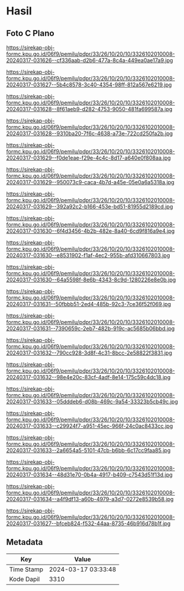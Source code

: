 # Hasil

## Foto C Plano

https://sirekap-obj-formc.kpu.go.id/06f9/pemilu/pdpr/33/26/10/20/10/3326102010008-20240317-031626--cf336aab-d2b6-477a-8c4a-449ea0ae17a9.jpg

https://sirekap-obj-formc.kpu.go.id/06f9/pemilu/pdpr/33/26/10/20/10/3326102010008-20240317-031627--5b4c8578-3c40-4354-98ff-812a567e6219.jpg

https://sirekap-obj-formc.kpu.go.id/06f9/pemilu/pdpr/33/26/10/20/10/3326102010008-20240317-031628--8f61aeb9-d282-4753-9050-481fa699587a.jpg

https://sirekap-obj-formc.kpu.go.id/06f9/pemilu/pdpr/33/26/10/20/10/3326102010008-20240317-031628--9310ba20-7f6c-4638-a73e-722cd250fa2b.jpg

https://sirekap-obj-formc.kpu.go.id/06f9/pemilu/pdpr/33/26/10/20/10/3326102010008-20240317-031629--f0de1eae-f29e-4c4c-8d17-a640e0f808aa.jpg

https://sirekap-obj-formc.kpu.go.id/06f9/pemilu/pdpr/33/26/10/20/10/3326102010008-20240317-031629--950073c9-caca-4b7d-a45e-05e0a6a5318a.jpg

https://sirekap-obj-formc.kpu.go.id/06f9/pemilu/pdpr/33/26/10/20/10/3326102010008-20240317-031629--392a92c2-b166-453e-bd51-81955d2189cd.jpg

https://sirekap-obj-formc.kpu.go.id/06f9/pemilu/pdpr/33/26/10/20/10/3326102010008-20240317-031630--6f4d3456-4b2b-482e-8a40-6cd9f816a9e4.jpg

https://sirekap-obj-formc.kpu.go.id/06f9/pemilu/pdpr/33/26/10/20/10/3326102010008-20240317-031630--e8531902-f1af-4ec2-955b-afd310667803.jpg

https://sirekap-obj-formc.kpu.go.id/06f9/pemilu/pdpr/33/26/10/20/10/3326102010008-20240317-031630--64a5598f-8e6b-4343-8c9d-1280226e8e0b.jpg

https://sirekap-obj-formc.kpu.go.id/06f9/pemilu/pdpr/33/26/10/20/10/3326102010008-20240317-031631--50fbbb51-2ed4-485b-92c3-7ce36f52f069.jpg

https://sirekap-obj-formc.kpu.go.id/06f9/pemilu/pdpr/33/26/10/20/10/3326102010008-20240317-031631--7390659c-2eb7-482b-919c-ac5685b06bbd.jpg

https://sirekap-obj-formc.kpu.go.id/06f9/pemilu/pdpr/33/26/10/20/10/3326102010008-20240317-031632--790cc928-3d8f-4c31-8bcc-2e58822f3831.jpg

https://sirekap-obj-formc.kpu.go.id/06f9/pemilu/pdpr/33/26/10/20/10/3326102010008-20240317-031632--98e4e20c-83cf-4adf-8e14-175c59c4dc18.jpg

https://sirekap-obj-formc.kpu.go.id/06f9/pemilu/pdpr/33/26/10/20/10/3326102010008-20240317-031633--05dddeb6-d08b-469c-9a54-33323b5cb49c.jpg

https://sirekap-obj-formc.kpu.go.id/06f9/pemilu/pdpr/33/26/10/20/10/3326102010008-20240317-031633--c29924f7-a951-45ec-966f-24c0ac8433cc.jpg

https://sirekap-obj-formc.kpu.go.id/06f9/pemilu/pdpr/33/26/10/20/10/3326102010008-20240317-031633--2a6654a5-5101-47cb-b6bb-6c17cc9faa85.jpg

https://sirekap-obj-formc.kpu.go.id/06f9/pemilu/pdpr/33/26/10/20/10/3326102010008-20240317-031634--48d31e70-0b4a-4917-b409-c7543d51f13d.jpg

https://sirekap-obj-formc.kpu.go.id/06f9/pemilu/pdpr/33/26/10/20/10/3326102010008-20240317-031634--a4f9df13-a60b-4979-a3d7-0272e8539b58.jpg

https://sirekap-obj-formc.kpu.go.id/06f9/pemilu/pdpr/33/26/10/20/10/3326102010008-20240317-031627--bfceb824-f532-44aa-8735-46b916d78b1f.jpg


## Metadata

| Key        | Value               |
| ---------- | ------------------- |
| Time Stamp | 2024-03-17 03:33:48 |
| Kode Dapil | 3310                |



